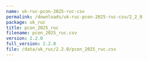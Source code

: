 ```yaml
---
name: uk-ruc-pcon-2025-ruc-csv
permalink: /downloads/uk-ruc-pcon-2025-ruc-csv/2_2_0
package: uk_ruc
title: pcon_2025_ruc
filename: pcon_2025_ruc.csv
version: 2.2.0
full_version: 2.2.0
file: /data/uk_ruc/2.2.0/pcon_2025_ruc.csv
---
```

